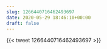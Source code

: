 ```yaml
---
slug: 1266440716462493697
date: 2020-05-29 18:46:10+00:00
draft: false
---
```


{{< tweet 1266440716462493697 >}}
